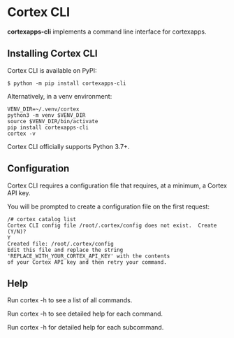 # Cortex CLI

**cortexapps-cli** implements a command line interface for cortexapps.

## Installing Cortex CLI

Cortex CLI is available on PyPI:

```console
$ python -m pip install cortexapps-cli
```

Alternatively, in a venv environment:
```
VENV_DIR=~/.venv/cortex
python3 -m venv $VENV_DIR
source $VENV_DIR/bin/activate
pip install cortexapps-cli
cortex -v
```

Cortex CLI officially supports Python 3.7+.

## Configuration
Cortex CLI requires a configuration file that requires, at a minimum, a Cortex API key.

You will be prompted to create a configuration file on the first request:

```
/# cortex catalog list
Cortex CLI config file /root/.cortex/config does not exist.  Create (Y/N)?
Y
Created file: /root/.cortex/config
Edit this file and replace the string 'REPLACE_WITH_YOUR_CORTEX_API_KEY' with the contents
of your Cortex API key and then retry your command.
```

## Help
Run cortex -h to see a list of all commands.

Run cortex <command> -h to see detailed help for each command.

Run cortex <command> <subcommand> -h for detailed help for each subcommand.
